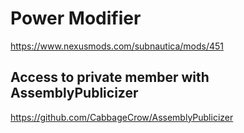 # Power Modifier
https://www.nexusmods.com/subnautica/mods/451

## Access to private member with AssemblyPublicizer
https://github.com/CabbageCrow/AssemblyPublicizer